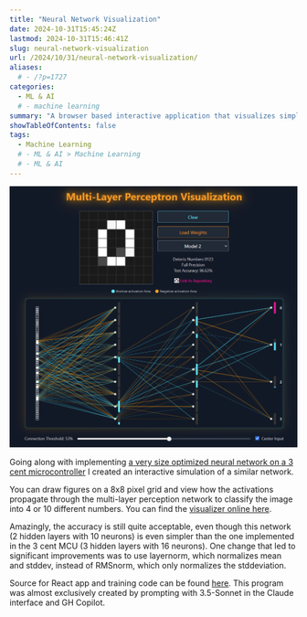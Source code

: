 ```yaml
---
title: "Neural Network Visualization"
date: 2024-10-31T15:45:24Z
lastmod: 2024-10-31T15:46:41Z
slug: neural-network-visualization
url: /2024/10/31/neural-network-visualization/
aliases:
  # - /?p=1727
categories:
  - ML & AI
  # - machine learning
summary: "A browser based interactive application that visualizes simple multi-layer perception (MLP) neural networks for the inference of 8x8 pixel images."
showTableOfContents: false
tags:
  - Machine Learning
  # - ML & AI > Machine Learning
  # - ML & AI
---
```

![](grafik.png)

Going along with implementing [a very size optimized neural network on a 3 cent microcontroller](/2024/05/02/machine-learning-mnist-inference-on-the-3-cent-microcontroller/) I created an interactive simulation of a similar network.

You can draw figures on a 8x8 pixel grid and view how the activations propagate through the multi-layer perception network to classify the image into 4 or 10 different numbers. You can find the [visualizer online here](/neural-network-visualizer/).

Amazingly, the accuracy is still quite acceptable, even though this network (2 hidden layers with 10 neurons) is even simpler than the one implemented in the 3 cent MCU (3 hidden layers with 16 neurons). One change that led to significant improvements was to use layernorm, which normalizes mean and stddev, instead of RMSnorm, which only normalizes the stddeviation.

Source for React app and training code can be found [here](https://github.com/cpldcpu/neural-network-visualizer). This program was almost exclusively created by prompting with 3.5-Sonnet in the Claude interface and GH Copilot.
